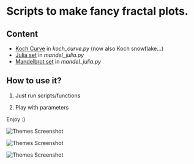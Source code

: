 Scripts to make fancy fractal plots.
=========================

## Content

* [Koch Curve](http://fractalfoundation.org/resources/fractivities/koch-curve/) in *koch_curve.py* (now also Koch snowflake...)
* [Julia set](http://en.wikipedia.org/wiki/Julia_set) in *mandel_julia.py*
* [Mandelbrot set](http://en.wikipedia.org/wiki/Mandelbrot_set) in *mandel_julia.py*

## How to use it?

1) Just run scripts/functions

2) Play with parameters

Enjoy :)

![Themes Screenshot](http://oi59.tinypic.com/120qv14.jpg)

![Themes Screenshot](http://oi57.tinypic.com/jpftir.jpg)

![Themes Screenshot](http://oi58.tinypic.com/1zlxd1t.jpg)


